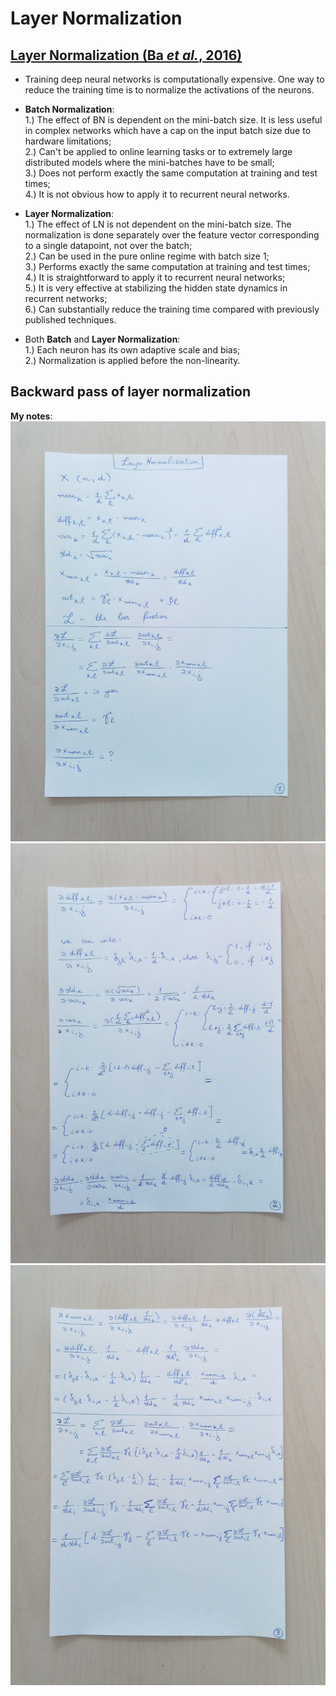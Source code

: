 # Layer Normalization

## [Layer Normalization (Ba _et al._, 2016)](https://arxiv.org/abs/1607.06450)
* Training deep neural networks is computationally expensive. One way to reduce the training time is to normalize the activations of the neurons.

* __Batch Normalization__:  
   1.) The effect of BN is dependent on the mini-batch size. It is less useful in complex networks which have a cap on the input batch size due to hardware limitations;  
   2.) Can't be applied to online learning tasks or to extremely large distributed models where the mini-batches have to be small;  
   3.) Does not perform exactly the same computation at training and test times;  
   4.) It is not obvious how to apply it to recurrent neural networks.

* __Layer Normalization__:  
   1.) The effect of LN is not dependent on the mini-batch size. The normalization is done separately over the feature vector corresponding to a single datapoint, not over the batch;  
   2.) Can be used in the pure online regime with batch size 1;  
   3.) Performs exactly the same computation at training and test times;  
   4.) It is straightforward to apply it to recurrent neural networks;  
   5.) It is very effective at stabilizing the hidden state dynamics in recurrent networks;  
   6.) Can substantially reduce the training time compared with previously published techniques.

* Both __Batch__ and __Layer Normalization__:  
   1.) Each neuron has its own adaptive scale and bias;  
   2.) Normalization is applied before the non-linearity.

## Backward pass of layer normalization
**My notes**:  
![layer_norm_1](./images/layer_norm_1.jpg)  
![layer_norm_2](./images/layer_norm_2.jpg)  
![layer_norm_3](./images/layer_norm_3.jpg)
